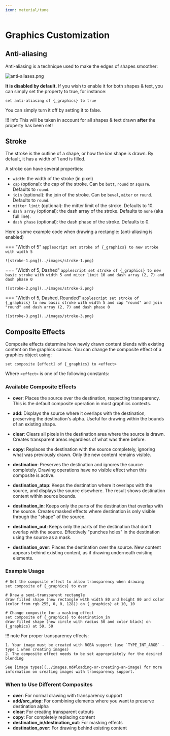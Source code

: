 ```yaml
---
icon: material/tune
---
```


# Graphics Customization

## Anti-aliasing

Anti-aliasing is a technique used to make the edges of shapes smoother:

![anti-aliases.png](../images/anti-aliases.png)

__It is disabled by default.__ If you wish to enable it for both shapes & text, you can simply set the property to true, for instance:

```applescript
set anti-aliasing of {_graphics} to true
```

You can simply turn it off by setting it to false.

!!! info
    This will be taken in account for all shapes & text drawn **after** the property has been set!

## Stroke

The stroke is the outline of a shape, or how the *line* shape is drawn. By default, it has a width of 1 and is filled.

A stroke can have several properties:

* `width`: the width of the stroke (in pixel)
* `cap` (optional): the cap of the stroke. Can be `butt`, `round` or `square`. Defaults to `round`.
* `join` (optional): the join of the stroke. Can be `bevel`, `miter` or `round`. Defaults to `round`.
* `mitter limit` (optional): the mitter limit of the stroke. Defaults to 10.
* `dash array` (optional): the dash array of the stroke. Defaults to `none` (aka full line).
* `dash phase` (optional): the dash phase of the stroke. Defaults to 0.

Here's some example code when drawing a rectangle: (anti-aliasing is enabled)

=== "Width of 5"
    ```applescript
    set stroke of {_graphics} to new stroke with width 5
    ```
    
    ![stroke-1.png](../images/stroke-1.png)

=== "Width of 5, Dashed"
    ```applescript
    set stroke of {_graphics} to new basic stroke with width 5 and miter limit 10 and dash array (2, 7) and dash phase 0
    ```

    ![stroke-2.png](../images/stroke-2.png)

=== "Width of 5, Dashed, Rounded"
    ```applescript
    set stroke of {_graphics} to new basic stroke with width 5 and cap "round" and join "round" and dash array (2, 7) and dash phase 0
    ```

    ![stroke-3.png](../images/stroke-3.png)

## Composite Effects

Composite effects determine how newly drawn content blends with existing content on the graphics canvas. You can change the composite effect of a graphics object using:

```applescript
set composite [effect] of {_graphics} to <effect>
```

Where `<effect>` is one of the following constants:

### Available Composite Effects

- **over**: Places the source over the destination, respecting transparency. This is the default composite operation in most graphics contexts.

- **add**: Displays the source where it overlaps with the destination, preserving the destination's alpha. Useful for drawing within the bounds of an existing shape.

- **clear**: Clears all pixels in the destination area where the source is drawn. Creates transparent areas regardless of what was there before.

- **copy**: Replaces the destination with the source completely, ignoring what was previously drawn. Only the new content remains visible.

- **destination**: Preserves the destination and ignores the source completely. Drawing operations have no visible effect when this composite is active.

- **destination_atop**: Keeps the destination where it overlaps with the source, and displays the source elsewhere. The result shows destination content within source bounds.

- **destination_in**: Keeps only the parts of the destination that overlap with the source. Creates masked effects where destination is only visible through the "shape" of the source.

- **destination_out**: Keeps only the parts of the destination that don't overlap with the source. Effectively "punches holes" in the destination using the source as a mask.

- **destination_over**: Places the destination over the source. New content appears behind existing content, as if drawing underneath existing elements.

### Example Usage

```applescript
# Set the composite effect to allow transparency when drawing
set composite of {_graphics} to over

# Draw a semi-transparent rectangle
draw filled shape (new rectangle with width 80 and height 80 and color (color from rgb 255, 0, 0, 128)) on {_graphics} at 10, 10

# Change composite for a masking effect
set composite of {_graphics} to destination_in
draw filled shape (new circle with radius 50 and color black) on {_graphics} at 50, 50
```

!!! note
    For proper transparency effects:
    
    1. Your image must be created with RGBA support (use `TYPE_INT_ARGB` - type 1 when creating images)
    2. The composite effect needs to be set appropriately for the desired blending
    
    See [image types](../images.md#loading-or-creating-an-image) for more information on creating images with transparency support.

### When to Use Different Composites

- **over**: For normal drawing with transparency support
- **add/src_atop**: For combining elements where you want to preserve destination alpha
- **clear**: For creating transparent cutouts
- **copy**: For completely replacing content
- **destination_in/destination_out**: For masking effects
- **destination_over**: For drawing behind existing content